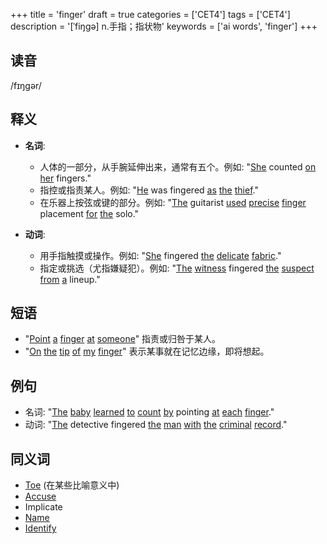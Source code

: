 +++
title = 'finger'
draft = true
categories = ['CET4']
tags = ['CET4']
description = '[ˈfiŋgə] n.手指；指状物'
keywords = ['ai words', 'finger']
+++

## 读音
/fɪŋgər/

## 释义
- **名词**:
   - 人体的一部分，从手腕延伸出来，通常有五个。例如: "[She](/post/she/) counted [on](/post/on/) [her](/post/her/) fingers."
   - 指控或指责某人。例如: "[He](/post/he/) was fingered [as](/post/as/) [the](/post/the/) [thief](/post/thief/)."
   - 在乐器上按弦或键的部分。例如: "[The](/post/the/) guitarist [used](/post/used/) [precise](/post/precise/) [finger](/post/finger/) placement [for](/post/for/) [the](/post/the/) solo."

- **动词**:
   - 用手指触摸或操作。例如: "[She](/post/she/) fingered [the](/post/the/) [delicate](/post/delicate/) [fabric](/post/fabric/)."
   - 指定或挑选（尤指嫌疑犯）。例如: "[The](/post/the/) [witness](/post/witness/) fingered [the](/post/the/) [suspect](/post/suspect/) [from](/post/from/) [a](/post/a/) lineup."

## 短语
- "[Point](/post/point/) [a](/post/a/) [finger](/post/finger/) [at](/post/at/) [someone](/post/someone/)" 指责或归咎于某人。
- "[On](/post/on/) [the](/post/the/) [tip](/post/tip/) [of](/post/of/) [my](/post/my/) [finger](/post/finger/)" 表示某事就在记忆边缘，即将想起。

## 例句
- 名词: "[The](/post/the/) [baby](/post/baby/) [learned](/post/learned/) [to](/post/to/) [count](/post/count/) [by](/post/by/) pointing [at](/post/at/) [each](/post/each/) [finger](/post/finger/)."
- 动词: "[The](/post/the/) detective fingered [the](/post/the/) [man](/post/man/) [with](/post/with/) [the](/post/the/) [criminal](/post/criminal/) [record](/post/record/)."

## 同义词
- [Toe](/post/toe/) (在某些比喻意义中)
- [Accuse](/post/accuse/)
- Implicate
- [Name](/post/name/)
- [Identify](/post/identify/)
